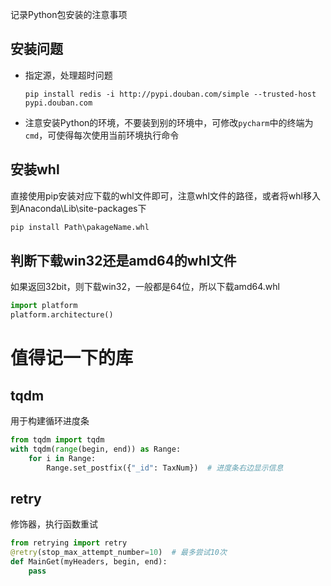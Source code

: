 记录Python包安装的注意事项

## 安装问题

- 指定源，处理超时问题

  ```shell
  pip install redis -i http://pypi.douban.com/simple --trusted-host pypi.douban.com
  ```

- 注意安装Python的环境，不要装到别的环境中，可修改`pycharm`中的终端为`cmd`，可使得每次使用当前环境执行命令

## 安装whl

直接使用pip安装对应下载的whl文件即可，注意whl文件的路径，或者将whl移入到Anaconda\Lib\site-packages下

```python
pip install Path\pakageName.whl
```



## 判断下载win32还是amd64的whl文件

如果返回32bit，则下载win32，一般都是64位，所以下载amd64.whl

```python
import platform
platform.architecture()
```



# 值得记一下的库

## tqdm

用于构建循环进度条

```python
from tqdm import tqdm
with tqdm(range(begin, end)) as Range:
    for i in Range:
        Range.set_postfix({"_id": TaxNum})  # 进度条右边显示信息
```

## retry

修饰器，执行函数重试

```python
from retrying import retry
@retry(stop_max_attempt_number=10)  # 最多尝试10次
def MainGet(myHeaders, begin, end):
	pass
```



